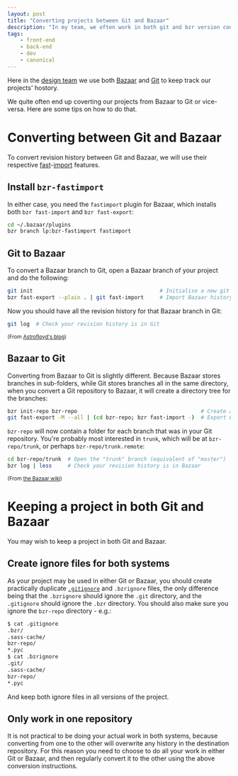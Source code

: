 ```yaml
---
layout: post
title: "Converting projects between Git and Bazaar"
description: "In my team, we often work in both git and bzr version control systems. This is a little guide about managing both together."
tags:
    - front-end
    - back-end
    - dev
    - canonical
---
```


Here in the [design team](http://design.canonical.com/team/) we use both [Bazaar](http://en.wikipedia.org/wiki/GNU_Bazaar) and [Git](http://git-scm.com/) to keep track our projects' hostory.

We quite often end up coverting our projects from Bazaar to Git or vice-versa. Here are some tips on how to do that.

Converting between Git and Bazaar
===

To convert revision history between Git and Bazaar, we will use their respective [fast](http://wiki.bazaar.canonical.com/BzrFastImport)-[import](https://www.kernel.org/pub/software/scm/git/docs/git-fast-import.html) features.

Install `bzr-fastimport`
---

In either case, you need the `fastimport` plugin for Bazaar, which installs both `bzr fast-import` and `bzr fast-export`:

``` bash
cd ~/.bazaar/plugins
bzr branch lp:bzr-fastimport fastimport
```

Git to Bazaar
---

To convert a Bazaar branch to Git, open a Bazaar branch of your project and do the following:

``` bash
git init                                        # Initialise a new git repo
bzr fast-export --plain . | git fast-import     # Import Bazaar history into Git
```

Now you should have all the revision history for that Bazaar branch in Git:

``` bash
git log  # Check your revision history is in Git
```

<small>(From [Astrofloyd's blog](http://astrofloyd.wordpress.com/2012/09/06/convert-bzr-to-git/))</small>

Bazaar to Git
---

Converting from Bazaar to Git is slightly different. Because Bazaar stores branches in sub-folders, while Git stores branches all in the same directory, when you convert a Git repository to Bazaar, it will create a directory tree for the branches:

``` bash
bzr init-repo bzr-repo                                       # Create a new Bazaar repository tree
git fast-export -M --all | (cd bzr-repo; bzr fast-import -)  # Export Git history into Bazaar
```

`bzr-repo` will now contain a folder for each branch that was in your Git repository. You're probably most interested in `trunk`, which will be at `bzr-repo/trunk`, or perhaps `bzr-repo/trunk.remote`:

``` bash
cd bzr-repo/trunk  # Open the "trunk" branch (equivalent of "master")
bzr log | less     # Check your revision history is in Bazaar
```

<small>(From [the Bazaar wiki](http://wiki.bazaar.canonical.com/Scenarios/ConvertFromGit))</small>

Keeping a project in both Git and Bazaar
===

You may wish to keep a project in both Git and Bazaar.

Create ignore files for both systems
---

As your project may be used in either Git or Bazaar, you should create practically duplicate [`.gitignore`](https://help.github.com/articles/ignoring-files) and `.bzrignore` files, the only difference being that the `.bzrignore` should ignore the `.git` directory, and the `.gitignore` should ignore the `.bzr` directory. You should also make sure you ignore the `bzr-repo` directory - e.g.:

``` bash
$ cat .gitignore
.bzr/
.sass-cache/
bzr-repo/
*.pyc
$ cat .bzrignore
.git/
.sass-cache/
bzr-repo/
*.pyc
```

And keep both ignore files in all versions of the project.

Only work in one repository
---

It is not practical to be doing your actual work in both systems, because converting from one to the other will overwrite any history in the destination repository. For this reason you need to choose to do all your work in either Git or Bazaar, and then regularly convert it to the other using the above conversion instructions.
